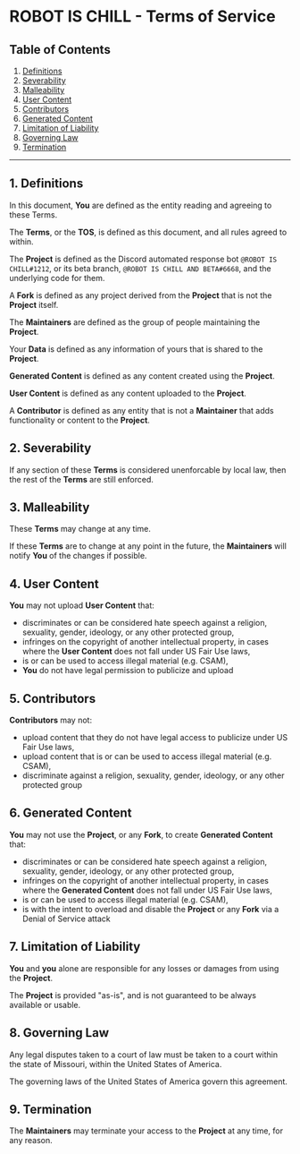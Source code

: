 
# ROBOT IS CHILL - Terms of Service

## Table of Contents

1. [Definitions](#definitions)
2. [Severability](#severability)
3. [Malleability](#malleability)
4. [User Content](#user-content)
5. [Contributors](#contributors)
6. [Generated Content](#generated-content)
7. [Limitation of Liability](#limitation-of-liability)
8. [Governing Law](#governing-law)
9. [Termination](#termination)

---

## 1. Definitions

In this document, **You** are defined as the entity reading and agreeing to these Terms.

The **Terms**, or the **TOS**, is defined as this document, and all rules agreed to within.

The **Project** is defined as the Discord automated response bot `@ROBOT IS CHILL#1212`, or its beta branch, `@ROBOT IS CHILL AND BETA#6668`, and the underlying code for them.

A **Fork** is defined as any project derived from the **Project** that is not the **Project** itself.

The **Maintainers** are defined as the group of people maintaining the **Project**.

Your **Data** is defined as any information of yours that is shared to the **Project**.

**Generated Content** is defined as any content created using the **Project**.

**User Content** is defined as any content uploaded to the **Project**.

A **Contributor** is defined as any entity that is not a **Maintainer** that adds functionality or content to the **Project**.

## 2. Severability

If any section of these **Terms** is considered unenforcable by local law, then the rest of the **Terms** are still enforced.

## 3. Malleability

These **Terms** may change at any time.

If these **Terms** are to change at any point in the future, the **Maintainers** will notify **You** of the changes if possible.

## 4. User Content

**You** may not upload **User Content** that:

- discriminates or can be considered hate speech against a religion, sexuality, gender, ideology, or any other protected group,
- infringes on the copyright of another intellectual property, in cases where the **User Content** does not fall under US Fair Use laws,
- is or can be used to access illegal material (e.g. CSAM),
- **You** do not have legal permission to publicize and upload

## 5. Contributors

**Contributors** may not:

- upload content that they do not have legal access to publicize under US Fair Use laws,
- upload content that is or can be used to access illegal material (e.g. CSAM),
- discriminate against a religion, sexuality, gender, ideology, or any other protected group

## 6. Generated Content

**You** may not use the **Project**, or any **Fork**, to create **Generated Content** that:

- discriminates or can be considered hate speech against a religion, sexuality, gender, ideology, or any other protected group,
- infringes on the copyright of another intellectual property, in cases where the **Generated Content** does not fall under US Fair Use laws,
- is or can be used to access illegal material (e.g. CSAM),
- is with the intent to overload and disable the **Project** or any **Fork** via a Denial of Service attack

## 7. Limitation of Liability

**You** and **you** alone are responsible for any losses or damages from using the **Project**.

The **Project** is provided "as-is", and is not guaranteed to be always available or usable.

## 8. Governing Law

Any legal disputes taken to a court of law must be taken to a court within the state of Missouri, within the United States of America.

The governing laws of the United States of America govern this agreement.

## 9. Termination

The **Maintainers** may terminate your access to the **Project** at any time, for any reason.
